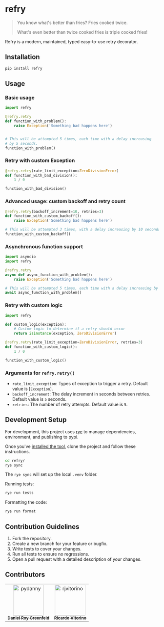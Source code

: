 # refry

> You know what's better than fries? Fries cooked twice.
>
> What's even better than twice cooked fries is triple cooked fries!

Refry is a modern, maintained, typed easy-to-use retry decorator.

## Installation

```bash
pip install refry
```

## Usage

### Basic usage

```python
import refry

@refry.retry
def function_with_problem():
    raise Exception('Something bad happens here')


# This will be attempted 5 times, each time with a delay increasing
# by 5 seconds.
function_with_problem()
```

### Retry with custom Exception

```python
@refry.retry(rate_limit_exception=ZeroDivisionError)
def function_with_bad_division():
    1 / 0

function_with_bad_division()
```

### Advanced usage: custom backoff and retry count

```python
@refry.retry(backoff_increment=10, retries=3)
def function_with_custom_backoff():
    raise Exception('Something bad happens here')

# This will be attempted 3 times, with a delay increasing by 10 seconds each time.
function_with_custom_backoff()
```

### Asynchronous function support

```python
import asyncio
import refry

@refry.retry
async def async_function_with_problem():
    raise Exception('Something bad happens here')

# This will be attempted 5 times, each time with a delay increasing by 5 seconds.
await async_function_with_problem()
```

### Retry with custom logic

```python
import refry

def custom_logic(exception):
    # Custom logic to determine if a retry should occur
    return isinstance(exception, ZeroDivisionError)

@refry.retry(rate_limit_exception=ZeroDivisionError, retries=3)
def function_with_custom_logic():
    1 / 0

function_with_custom_logic()
```

### Arguments for `refry.retry()`

* `rate_limit_exception`: Types of exception to trigger a retry. Default value is [`Exception`].
* `backoff_increment`: The delay increment in seconds between retries. Default value is `5` seconds.
* `retries`: The number of retry attempts. Default value is `5`.

## Development Setup

For development, this project uses [rye](https://rye.astral.sh/) to manage dependencies, environment, and publishing to pypi. 

Once you've [installed the tool](https://rye.astral.sh/guide/installation/), clone the project and follow these instructions.

```bash
cd refry/
rye sync
```

The `rye sync` will set up the local `.venv` folder. 

Running tests:

```bash
rye run tests
```

Formatting the code:

```bash
rye run format
```

## Contribution Guidelines

1. Fork the repository.
2. Create a new branch for your feature or bugfix.
3. Write tests to cover your changes.
4. Run all tests to ensure no regressions.
5. Open a pull request with a detailed description of your changes.


## Contributors 

<table>
<tr>
    <td align="center">
        <a href="https://github.com/pydanny">
            <img src="https://avatars.githubusercontent.com/u/62857?v=4" width="100;" alt="pydanny"/>
            <br />
            <sub><b>Daniel Roy Greenfeld</b></sub>
        </a>
    </td>
    <td align="center">
        <a href="https://github.com/rjvitorino">
            <img src="https://avatars.githubusercontent.com/u/2514072?v=4" width="100;" alt="rjvitorino"/>
            <br />
            <sub><b>Ricardo Vitorino</b></sub>
        </a>
    </td></tr>
</table>

